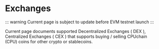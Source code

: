# Exchanges

::: warning
Current page is subject to update before EVM testnet launch
:::

Current page documents supported Decentralized Exchanges ( DEX ), Centralized Exchanges ( CEX ) that supports buying / selling CPUchain (CPU) coins for other crypto or stablecoins.